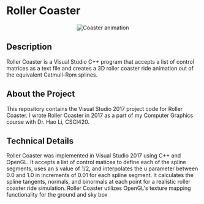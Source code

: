 # Roller Coaster


<p align="center">

  <img src="https://github.com/abewheel/RollerCoaster/blob/master/coaster.gif" alt="Coaster animation"/>

</p>



## Description


Roller Coaster is a Visual Studio C++ program that accepts a list of control matrices as a text file and creates a 3D roller coaster ride animation out of the equivalent Catmull-Rom splines.



## About the Project


This repository contains the Visual Studio 2017 project code for Roller Coaster. I wrote Roller Coaster in 2017 as a part of my Computer Graphics course with Dr. Hao Li, CSCI420.



## Technical Details


Roller Coaster was implemented in Visual Studio 2017 using C++ and OpenGL. It accepts a list of control matices to define each of the spline segments, uses an s value of 1/2, and interpolates the u parameter between 0.0 and 1.0 in increments of 0.01 for each spline segment. It calculates the spline tangents, normals, and binormals at each point for a realistic roller coaster ride simulation. Roller Coaster utilizes OpenGL's texture mapping functionality for the ground and sky box